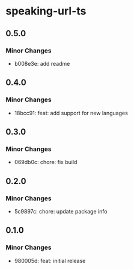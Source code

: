# speaking-url-ts

## 0.5.0

### Minor Changes

- b008e3e: add readme

## 0.4.0

### Minor Changes

- 18bcc91: feat: add support for new languages

## 0.3.0

### Minor Changes

- 069db0c: chore: fix build

## 0.2.0

### Minor Changes

- 5c9897c: chore: update package info

## 0.1.0

### Minor Changes

- 980005d: feat: initial release
